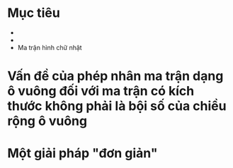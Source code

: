 # Mục tiêu
- 
- 
- Ma trận hình chữ nhật

# Vấn đề của phép nhân ma trận dạng ô vuông đối với ma trận có kích thước không phải là bội số của chiều rộng ô vuông



# Một giải pháp "đơn giản"